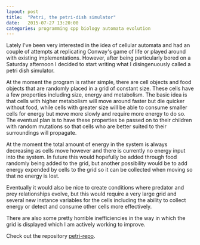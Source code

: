```yaml
---
layout: post
title:  "Petri, the petri-dish simulator"
date:   2015-07-27 13:20:00
categories: programming cpp biology automata evolution
---
```


Lately I've been very interested in the idea of cellular automata and had an
couple of attempts at replicating Conway's game of life or played around with
existing implementations. However, after being particularly bored on a Saturday
afternoon I decided to start writing what I disingenuously called a petri dish
simulator.

At the moment the program is rather simple, there are cell objects and food
objects that are randomly placed in a grid of constant size. These cells have a
few properties including size, energy and metabolism. The basic idea is that
cells with higher metabolism will move around faster but die quicker without
food, while cells with greater size will be able to consume smaller cells for
energy but move more slowly and require more energy to do so. The eventual plan
is to have these properties be passed on to their children with random mutations
so that cells who are better suited to their surroundings will propagate.

At the moment the total amount of energy in the system is always decreasing as
cells move however and there is currently no energy input into the system. In
future this would hopefully be added through food randomly being added to the
grid, but another possibility would be to add energy expended by cells to the
grid so it can be collected when moving so that no energy is lost.

Eventually it would also be nice to create conditions where predator and prey
relationships evolve, but this would require a very large grid and several new
instance variables for the cells including the ability to collect energy or
detect and consume other cells more effectively.

There are also some pretty horrible inefficiencies in the way in which the grid
is displayed which I am actively working to improve.

Check out the repository [petri-repo][petri-repo].


[petri-repo]:   https://github.com/jchildren/petri
